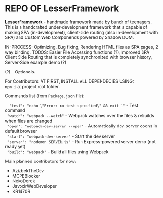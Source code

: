 # REPO OF LesserFramework

**LesserFramework** - handmade framework made by bunch of teenagers. This is a handcrafted under-development framework that is capable of making SPA (in-development), client-side routing (also in-development with SPA) and Custom Web Componends powered by Shadow DOM.

IN-PROCESS: Optimizing, Bug fixing, Rendering HTML files as SPA pages, 2 way binding.
TODOS: Easier File Accessing functions (?), Improved SPA Client Side Routing that is completely synchronized with browser history, Server-Side example demo (?)

(?) - Optionals.

For Contributors:
AT FIRST, INSTALL ALL DEPENDECIES USING: <br />
``npm i`` at project root folder.

Commands list (from ``Package.json`` file):

``  "test": "echo \"Error: no test specified\" && exit 1"`` - Test command <br />
``  "watch": "webpack --watch" `` - Webpack watches over the files & rebuilds when files are changed <br />
``  "open": "webpack-dev-server --open" `` - Automatically dev-server opens in default browser <br />
``  "start": "webpack-dev-server" `` - Start the dev server <br />
``  "server": "nodemon SERVER.js" `` - Run Express-powered server demo (not ready yet) <br />
``  "build": "webpack" `` - Build all files using Webpack <br />

Main planned contributors for now:
  - AzizbekTheDev
  - MCPEBlocker
  - NekoDerek
  - JavoxirWebDeveloper
  - KR1470R
